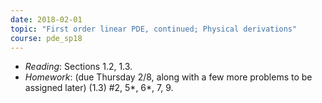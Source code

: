 ```yaml
---
date: 2018-02-01
topic: "First order linear PDE, continued; Physical derivations"
course: pde_sp18
---
```


- *Reading*: Sections 1.2, 1.3.
- *Homework*: (due Thursday 2/8, along with a few more problems to be assigned later) (1.3) #2, 5\*, 6\*, 7, 9.
